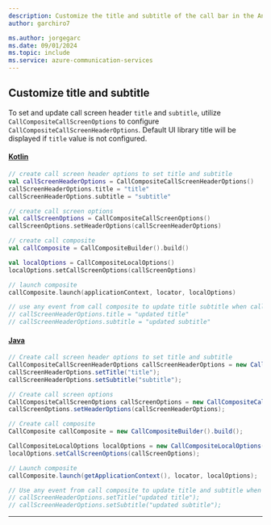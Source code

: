 ```yaml
---
description: Customize the title and subtitle of the call bar in the Android UI Library
author: garchiro7

ms.author: jorgegarc
ms.date: 09/01/2024
ms.topic: include
ms.service: azure-communication-services
---
```


## Customize title and subtitle

To set and update call screen header `title` and `subtitle`, utilize `CallCompositeCallScreenOptions` to configure `CallCompositeCallScreenHeaderOptions`. Default UI library title will be displayed if `title` value is not configured.

#### [Kotlin](#tab/kotlin)

```kotlin
// create call screen header options to set title and subtitle
val callScreenHeaderOptions = CallCompositeCallScreenHeaderOptions()
callScreenHeaderOptions.title = "title"
callScreenHeaderOptions.subtitle = "subtitle"

// create call screen options
val callScreenOptions = CallCompositeCallScreenOptions()
callScreenOptions.setHeaderOptions(callScreenHeaderOptions)

// create call composite
val callComposite = CallCompositeBuilder().build()

val localOptions = CallCompositeLocalOptions()
localOptions.setCallScreenOptions(callScreenOptions)

// launch composite
callComposite.launch(applicationContext, locator, localOptions)

// use any event from call composite to update title subtitle when call is in progress
// callScreenHeaderOptions.title = "updated title"
// callScreenHeaderOptions.subtitle = "updated subtitle"
```

#### [Java](#tab/java)
```java
// Create call screen header options to set title and subtitle
CallCompositeCallScreenHeaderOptions callScreenHeaderOptions = new CallCompositeCallScreenHeaderOptions();
callScreenHeaderOptions.setTitle("title");
callScreenHeaderOptions.setSubtitle("subtitle");

// Create call screen options
CallCompositeCallScreenOptions callScreenOptions = new CallCompositeCallScreenOptions();
callScreenOptions.setHeaderOptions(callScreenHeaderOptions);

// Create call composite
CallComposite callComposite = new CallCompositeBuilder().build();

CallCompositeLocalOptions localOptions = new CallCompositeLocalOptions();
localOptions.setCallScreenOptions(callScreenOptions);

// Launch composite
callComposite.launch(getApplicationContext(), locator, localOptions);

// Use any event from call composite to update title and subtitle when the call is in progress
// callScreenHeaderOptions.setTitle("updated title");
// callScreenHeaderOptions.setSubtitle("updated subtitle");
```

-----
